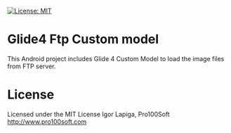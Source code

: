 [![License: MIT](https://img.shields.io/badge/License-MIT-yellow.svg)](https://opensource.org/licenses/MIT)

# Glide4 Ftp Custom model

This Android project includes Glide 4 Custom Model to load the image files from FTP server.

# License

Licensed under the MIT License
Igor Lapiga, Pro100Soft
http://www.pro100soft.com
